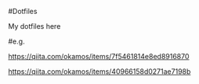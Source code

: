#Dotfiles

My dotfiles here

#e.g.

https://qiita.com/okamos/items/7f5461814e8ed8916870

https://qiita.com/okamos/items/40966158d0271ae7198b

